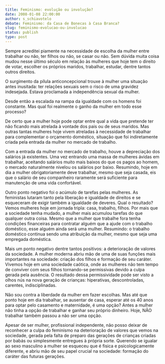 ```yaml
---
title: Feminismo: evolução ou involução?
date: 2008-01-08 22:00:00
author: s_schiavotelo
debate: Feminismo: da Casa de Bonecas à Casa Branca?
slug: feminismo-evolucao-ou-involucao
status: publish 
type: post
---
```


Sempre acreditei piamente na necessidade de escolha da mulher entre trabalhar ou não, ter filhos ou não, se casar ou não. Sem dúvida muita coisa mudou nesse último século em relação às mulheres que hoje tem o direito de votar, escolher os próprios maridos, trabalhar, estudar, dentre tantos outros direitos.   

  

O surgimento da pílula anticoncepcional trouxe à mulher uma situação antes inusitada: ter relações sexuais sem o risco de uma gravidez indesejada. Estava proclamada a independência sexual da mulher.  

  

Desde então a escalada na rampa da igualdade com os homens foi constante. Mas qual foi realmente o ganho da mulher em todo esse processo?  

  

De certo que a mulher hoje pode optar entre qual a vida que pretende ter não ficando mais atrelada à vontade dos pais ou de seus maridos. Mas outras tantas mulheres hoje vivem atreladas à necessidade de trabalhar para complementar o orçamento doméstico, situação que foi indiretamente criada pela entrada da mulher no mercado de trabalho.  

  

Com a entrada da mulher no mercado de trabalho, houve a depreciação dos salários já existentes. Uma vez entrando uma massa de mulheres ávidas em trabalhar, aceitando salários muito mais baixos do que os pagos ao homem, o mercado naturalmente nivelou os salários por baixo. Resumindo, hoje em dia a mulher obrigatoriamente deve trabalhar, mesmo que seja casada, eis que o salário de seu companheiro raramente será suficiente para manutenção de uma vida confortável.  

  

Outro ponto negativo foi o acúmulo de tarefas pelas mulheres. As feministas lutaram tanto pela liberação e igualdade de direitos e se esqueceram de exigir também a igualdade de deveres. Qual o resultado? Vemos mulheres hoje em jornada tripla: casa, trabalho, filhos. Por mais que a sociedade tenha mudado, a mulher mais acumulou tarefas do que qualquer outra coisa. Mesmo que a mulher que trabalhe fora tenha condições financeiras para contratar alguém que a ajude com o trabalho doméstico, esse alguém ainda será uma mulher. Resumindo: o trabalho doméstico continua sendo uma atribuição da mulher, mesmo que seja uma empregada doméstica.  

  

Mais um ponto negativo dentre tantos positivos: a deterioração de valores da sociedade. A mulher moderna abriu mão de uma de suas funções mais importantes na sociedade: criação dos filhos e formação de seu caráter. Vivemos hoje em uma sociedade caótica, onde as mulheres não tem tempo de conviver com seus filhos tornando-se permissivas devido a culpa gerada pela ausência. O resultado dessa permissividade pode ser visto a olhos nús na nova geração de crianças: hiperativas, descontroladas, carentes, indisciplinadas.   

  

Não sou contra a liberdade da mulher em fazer escolhas. Mas até que ponto hoje em dia trabalhar, se ausentar de casa, esperar até os 40 anos para optar pelo casamento e maternidade, é uma opção? Antes a mulher não tinha a opção de trabalhar e ganhar seu próprio dinheiro. Hoje, NÃO trabalhar também passou a não ser uma opção.   

  

Apesar de ser mulher, profissional independente, não posso deixar de reconhecer a culpa do feminismo na deterioração de valores que vemos na sociedade, gerada pela falta de preparo das gerações de crianças criadas por babás ou simplesmente entregues à própria sorte. Querendo se igualar ao sexo masculino a mulher se esqueceu que é fisica e psicologicamente diferente, e abriu mão de seu papel crucial na sociedade: formação do caráter das futuras gerações.
